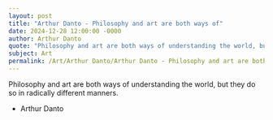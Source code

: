 ```yaml
---
layout: post
title: "Arthur Danto - Philosophy and art are both ways of"
date: 2024-12-28 12:00:00 -0000
author: Arthur Danto
quote: "Philosophy and art are both ways of understanding the world, but they do so in radically different manners."
subject: Art
permalink: /Art/Arthur Danto/Arthur Danto - Philosophy and art are both ways of
---
```


Philosophy and art are both ways of understanding the world, but they do so in radically different manners.

- Arthur Danto
